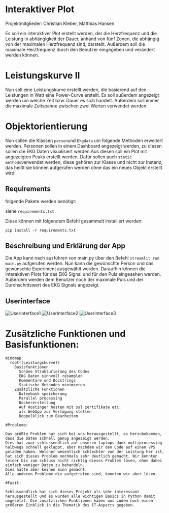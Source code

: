 # Interaktiver Plot
Projektmitglieder: Christian Kleber, Matthias Hansen

Es soll ein interaktiver Plot erstellt werden, der die Herzfrequenz und die Leistung in abhängigkeit der Dauer, anhand von fünf Zonen, die abhängig von der maximalen Herzfrequenz sind, darstellt. Außerdem soll die maximale Herzfrequenz durch den Benutzer eingegeben und verändert werden können.

# Leistungskurve II
Nun soll eine Leistungskurve erstellt werden, die basierend auf den Leistungen in Watt eine Power-Curve erstellt. Es soll außerdem angezeigt werden um welche Zeit bzw. Dauer es sich handelt. Außerdem soll immer die maximale Zeitspanne zwischen zwei Werten verwendet werden.

# Objektorientierung
Nun sollen die Klassen ```person```und ```Ekgdata``` um folgende Methoden erweitert werden. Personen sollen in einem Dashboard angezeigt werden, zu diesen sollen die EKG Daten visualisiert werden.Aus diesen soll ein Plot mit angezeigten Peaks erstellt werden. Dafür sollen auch ```static methods```verwendet werden, diese gehören zur Klasse und nicht zur Instanz, das heißt sie können aufgerufen werden ohne das ein neues Objekt erstellt wird. 


## Requirements
folgende Pakete werden benötigt:

siehe ```requirements.txt```

Diese können mit folgendem Befehl gesammelt installiert werden:

```pip install -r requirements.txt```

## Beschreibung und Erklärung der App
Die App kann nach ausführen von main.py über den Befehl ```streamlit run main.py``` aufgerufen werden. Nun kann die gewünschte Person und das gewünschte Experiment ausgewählt werden. Daraufhin können die interaktiven Plots für das EKG Signal und für den Puls eingesehen werden. Außerdem werden dem Benutzer noch der maximale Puls und der Durchschittswert des EKG Signals angezeigt.
## Userinterface
![Userinterface1](data/pictures/Screenshot_1.png)
![Userinterface2](data/pictures/Screenshot_2.png)
![Userinterface3](data/pictures/Screenshot_3.png)

# Zusätzliche Funktionen und Basisfunktionen:

```mermaid
mindmap
  root((Leistungskurve))
    Basisfunktionen
      Schöne Strukturierung des Codes
      EKG Daten sinnvoll resamplen
      Kommentare und Docstrings
      Statische Methoden minimieren
    Zusätzliche Funktionen
      Datenbank speicherung
      Parallel processing
      Dockererstellung
      Auf Hostinger hosten mit ssl zertifikate etc.
      als WebApp zur Verfügung stellen
      Doppelklick zum Bearbeiten

#Probleme:

Das größte Problem hat sich bei uns herausgestellt, es herzubekommen, dass die Daten schnell genug angezeigt werden.
Dies hat zwar schlussendlich auf unseren laptops dank multiprocessing halbwegs schnell geklappt, aber nachdem wir den Code auf einen VPS geladen haben. Welcher wesentlich schlechter von der Leistung her ist, hat sich dieses Problem nochmals sehr deutlich gemacht. Wir konnten leider bis zum schluss nicht richtig dieses Problem lösen, ohne dabei einfach weniger Daten zu behandeln.
Dies hätte aber keinen Sinn gemacht.
Alle anderen Probleme die aufgetreten sind, konnten wir aber lösen.

#Fazit:

Schlussendlich hat sich dieses Projekt als sehr interessant herausgestellt und es wurden alle wichtigen Basics in Python damit umgesetzt. Die zusätzlichen Funktionen haben uns zudem noch einen größeren Einblick in die Thematik des IT-Aspects gegeben.
